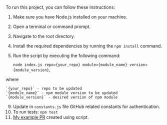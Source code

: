 To run this project, you can follow these instructions:
1. Make sure you have Node.js installed on your machine.
2. Open a terminal or command prompt.
3. Navigate to the root directory.
4. Install the required dependencies by running the `npm install` command.
5. Run the script by executing the following command: 

    `node index.js repo={your_repo} module={module_name} version={module_version}`,

where

    `{your_repo}` - repo to be updated
    `{module_name}` - npm module version to be updated
    `{module_version}` - desired version of npm module

9. Update in `constants.js` file GitHub related constants for authentication.
10. To run tests: `npm test`
11. <a href="https://github.com/YanaKopyshchyk1/nodejs-20220114_yana-kopyshchyk/pull/10">My example PR</a> created using script.